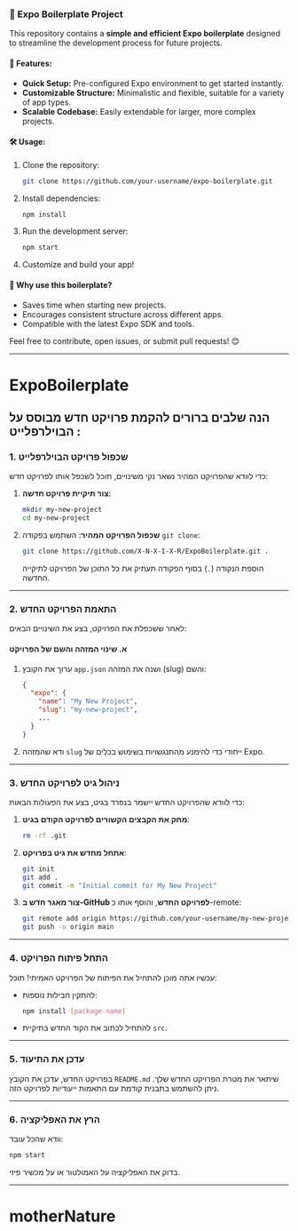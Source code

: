 

### 📱 Expo Boilerplate Project

This repository contains a **simple and efficient Expo boilerplate** designed to streamline the development process for future projects. 

#### 🚀 Features:
- **Quick Setup:** Pre-configured Expo environment to get started instantly.
- **Customizable Structure:** Minimalistic and flexible, suitable for a variety of app types.
- **Scalable Codebase:** Easily extendable for larger, more complex projects.

#### 🛠️ Usage:
1. Clone the repository:
   ```bash
   git clone https://github.com/your-username/expo-boilerplate.git
   ```
2. Install dependencies:
   ```bash
   npm install
   ```
3. Run the development server:
   ```bash
   npm start
   ```
4. Customize and build your app!

#### 🌟 Why use this boilerplate?
- Saves time when starting new projects.
- Encourages consistent structure across different apps.
- Compatible with the latest Expo SDK and tools.

Feel free to contribute, open issues, or submit pull requests! 😊

---
# ExpoBoilerplate

הנה שלבים ברורים להקמת פרויקט חדש מבוסס על הבוילרפלייט :
---

### 1. **שכפול פרויקט הבוילרפלייט**
כדי לוודא שהפרויקט המהיר נשאר נקי משינויים, תוכל לשכפל אותו לפרויקט חדש:
1. **צור תיקיית פרויקט חדשה**:
   ```bash
   mkdir my-new-project
   cd my-new-project
   ```

2. **שכפול הפרויקט המהיר**:
   השתמש בפקודה `git clone`:
   ```bash
   git clone https://github.com/X-N-X-I-X-R/ExpoBoilerplate.git .
   ```
   הוספת הנקודה (`.`) בסוף הפקודה תעתיק את כל התוכן של הפרויקט לתיקייה החדשה.

---

### 2. **התאמת הפרויקט החדש**
לאחר ששכפלת את הפרויקט, בצע את השינויים הבאים:

#### א. **שינוי המזהה והשם של הפרויקט**
1. ערוך את הקובץ `app.json` ושנה את המזהה (slug) והשם:
   ```json
   {
     "expo": {
       "name": "My New Project",
       "slug": "my-new-project",
       ...
     }
   }
   ```

2. ודא שהמזהה `slug` ייחודי כדי להימנע מהתנגשויות בשימוש בכלים של Expo.

---

### 3. **ניהול גיט לפרויקט החדש**
כדי לוודא שהפרויקט החדש יישמר בנפרד בגיט, בצע את הפעולות הבאות:

1. **מחק את הקבצים הקשורים לפרויקט הקודם בגיט**:
   ```bash
   rm -rf .git
   ```

2. **אתחל מחדש את גיט בפרויקט**:
   ```bash
   git init
   git add .
   git commit -m "Initial commit for My New Project"
   ```

3. **צור מאגר חדש ב-GitHub לפרויקט החדש**, והוסף אותו כ-remote:
   ```bash
   git remote add origin https://github.com/your-username/my-new-project.git
   git push -u origin main
   ```

---

### 4. **התחל פיתוח הפרויקט**
עכשיו אתה מוכן להתחיל את הפיתוח של הפרויקט האמיתי! תוכל:
- להתקין חבילות נוספות:
  ```bash
  npm install [package-name]
  ```
- להתחיל לכתוב את הקוד החדש בתיקיית `src`.

---

### 5. **עדכן את התיעוד**
בפרויקט החדש, עדכן את הקובץ `README.md` שיתאר את מטרת הפרויקט החדש שלך. ניתן להשתמש בתבנית קודמת עם התאמות ייעודיות לפרויקט הזה.

---

### 6. **הרץ את האפליקציה**
וודא שהכל עובד:
```bash
npm start
```
בדוק את האפליקציה על האמולטור או על מכשיר פיזי.

---




# motherNature
